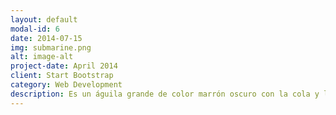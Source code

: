 ```yaml
---
layout: default
modal-id: 6
date: 2014-07-15
img: submarine.png
alt: image-alt
project-date: April 2014
client: Start Bootstrap
category: Web Development
description: Es un águila grande de color marrón oscuro con la cola y la cabeza blancas.
---
```

